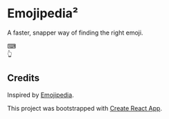 # Emojipedia²

A faster, snapper way of finding the right emoji.

⌨<br />
👆

## Credits

Inspired by [Emojipedia](http://emojipedia.org/).

This project was bootstrapped with [Create React App](https://github.com/facebookincubator/create-react-app).

